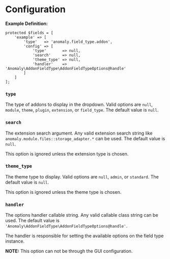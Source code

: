 # Configuration

**Example Definition:**

    protected $fields = [
        'example' => [
            'type'   => 'anomaly.field_type.addon',
            'config' => [
                'type'       => null,
                'search'     => null,
                'theme_type' => null,
                'handler'    => 'Anomaly\AddonFieldType\AddonFieldTypeOptions@handle'
            ]
        ]
    ];

### `type`

The type of addons to display in the dropdown. Valid options are `null`, `module`, `theme`, `plugin`, `extension`, or `field_type`. The default value is `null`.

### `search`

The extension search argument. Any valid extension search string like `anomaly.module.files::storage_adapter.*` can be used. The default value is `null`.

This option is ignored unless the extension type is chosen.

### `theme_type`

The theme type to display. Valid options are `null`, `admin`, or `standard`. The default value is `null`.

This option is ignored unless the theme type is chosen.

### `handler`

The options handler callable string. Any valid callable class string can be used. The default value is `'Anomaly\AddonFieldType\AddonFieldTypeOptions@handle'`.

The handler is responsible for setting the available options on the field type instance.

**NOTE:** This option can not be through the GUI configuration. 